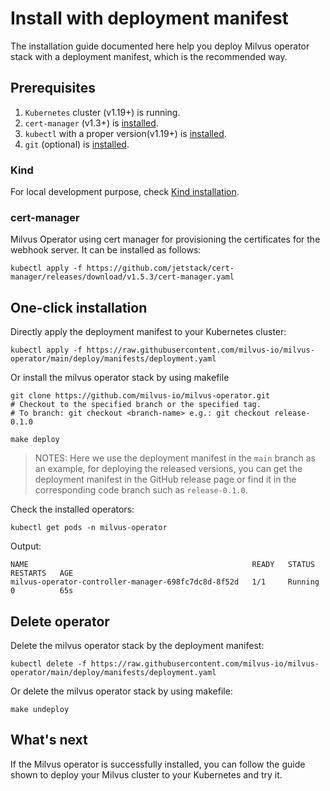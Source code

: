 # Install with deployment manifest

The installation guide documented here help you deploy Milvus operator stack with a deployment manifest, which is the recommended way.

## Prerequisites
1. `Kubernetes` cluster (v1.19+) is running.
2. `cert-manager` (v1.3+) is [installed](https://cert-manager.io/docs/installation/kubernetes/).
3. `kubectl` with a proper version(v1.19+) is [installed](https://kubernetes.io/docs/tasks/tools/).
4. `git` (optional) is [installed](https://git-scm.com/book/en/v2/Getting-Started-Installing-Git).

### Kind
For local development purpose, check [Kind installation](./kind-installation.md).

### cert-manager
Milvus Operator using cert manager for provisioning the certificates for the webhook server. It can be installed as follows:
```shell
kubectl apply -f https://github.com/jetstack/cert-manager/releases/download/v1.5.3/cert-manager.yaml
```

## One-click installation
Directly apply the deployment manifest to your Kubernetes cluster:
```shell
kubectl apply -f https://raw.githubusercontent.com/milvus-io/milvus-operator/main/deploy/manifests/deployment.yaml
```

Or install the milvus operator stack by using makefile
```shell
git clone https://github.com/milvus-io/milvus-operator.git
# Checkout to the specified branch or the specified tag.
# To branch: git checkout <branch-name> e.g.: git checkout release-0.1.0

make deploy
``` 

>NOTES: Here we use the deployment manifest in the `main` branch as an example, for deploying the released versions, you can get the deployment manifest in the GitHub release page or find it in the corresponding code branch such as `release-0.1.0`.

Check the installed operators:

```shell
kubectl get pods -n milvus-operator
```

Output:
```log
NAME                                                  READY   STATUS    RESTARTS   AGE
milvus-operator-controller-manager-698fc7dc8d-8f52d   1/1     Running   0          65s
```

## Delete operator
Delete the milvus operator stack by the deployment manifest:

```shell
kubectl delete -f https://raw.githubusercontent.com/milvus-io/milvus-operator/main/deploy/manifests/deployment.yaml
```

Or delete the milvus operator stack by using makefile:

```shell
make undeploy
```

## What's next

If the Milvus operator is successfully installed, you can follow the guide shown to deploy your Milvus cluster to your Kubernetes and try it.